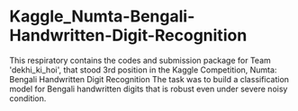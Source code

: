 # Kaggle_Numta-Bengali-Handwritten-Digit-Recognition
This respiratory contains the codes and submission package for Team 'dekhi_ki_hoi', that stood 3rd position in the Kaggle Competition, Numta: Bengali Handwritten Digit Recognition The task was to build a classification model for Bengali handwritten digits that is robust even under severe noisy condition.
